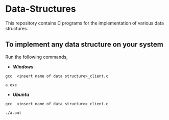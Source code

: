 
# Data-Structures
This repository contains C programs for the implementation of various data structures.

## To implement any data structure on your system
Run the following commands,

 - ***Windows***:
 
`gcc  <insert name of data structure>_client.c`

`a.exe`

 - ***Ubuntu***
 
 `gcc  <insert name of data structure>_client.c`
 
`./a.out`
